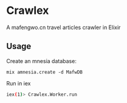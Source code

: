 # Crawlex

A mafengwo.cn travel articles crawler in Elixir


## Usage

Create an mnesia database:

```
mix amnesia.create -d MafwDB
```

Run in iex
```bash
iex(1)> Crawlex.Worker.run
```
